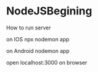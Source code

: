 # NodeJSBegining

How to run server 

on IOS 
npx nodemon app

on Android 
nodemon app

open localhost:3000 on browser
